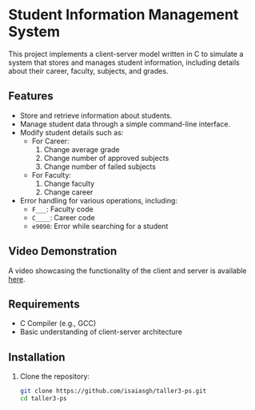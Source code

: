 # Student Information Management System

This project implements a client-server model written in C to simulate a system that stores and manages student information, including details about their career, faculty, subjects, and grades. 

## Features

- Store and retrieve information about students.
- Manage student data through a simple command-line interface.
- Modify student details such as:
  - For Career:
    1. Change average grade
    2. Change number of approved subjects
    3. Change number of failed subjects
  - For Faculty:
    1. Change faculty
    2. Change career
- Error handling for various operations, including:
  - `F___`: Faculty code
  - `C____`: Career code
  - `e9090`: Error while searching for a student

## Video Demonstration

A video showcasing the functionality of the client and server is available [here](https://www.youtube.com/watch?v=z7sVQOoHRys).

## Requirements

- C Compiler (e.g., GCC)
- Basic understanding of client-server architecture

## Installation

1. Clone the repository:
   ```bash
   git clone https://github.com/isaiasgh/taller3-ps.git
   cd taller3-ps
